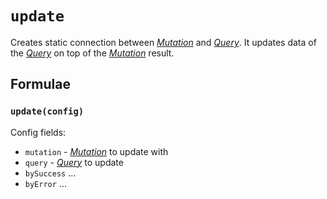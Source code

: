# `update` <Badge type="tip" text="since v0.3.0" />

Creates static connection between [_Mutation_](../primitives/mutation) and [_Query_](../primitives/query). It updates data of the [_Query_](../primitives/query) on top of the [_Mutation_](../primitives/mutation) result.

## Formulae

### `update(config)`

Config fields:

- `mutation` - [_Mutation_](../primitives/mutation) to update with
- `query` - [_Query_](../primitives/query) to update
- `bySuccess` ...
- `byError` ...
